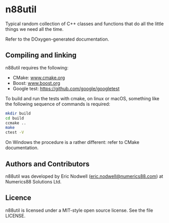 # n88util

Typical random collection of C++ classes and functions that do all the little things
we need all the time.

Refer to the DOxygen-generated documentation.

## Compiling and linking

n88util requires the following:

  * CMake: www.cmake.org
  * Boost: www.boost.org
  * Google test: https://github.com/google/googletest

To build and run the tests with cmake, on linux or macOS, something like the
following sequence of commands is required:

```sh
mkdir build
cd build
ccmake ..
make
ctest -V
```

On Windows the procedure is a rather different: refer to CMake documentation.


## Authors and Contributors

n88util was developed by Eric Nodwell (eric.nodwell@numerics88.com) at Numerics88
Solutions Ltd.


## Licence

n88util is licensed under a MIT-style open source license. See the file LICENSE.
